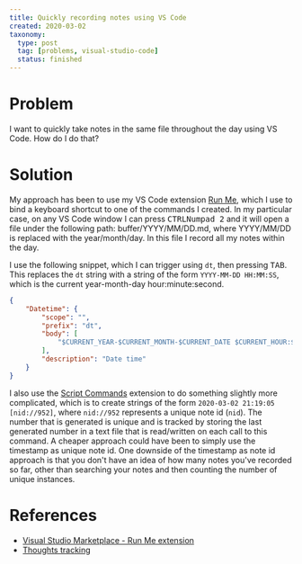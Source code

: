 ```yaml
---
title: Quickly recording notes using VS Code
created: 2020-03-02
taxonomy:
  type: post
  tag: [problems, visual-studio-code]
  status: finished
---
```


# Problem
I want to quickly take notes in the same file throughout the day using VS Code. How do I do that?

# Solution
My approach has been to use my VS Code extension [Run Me](https://marketplace.visualstudio.com/items?itemName=tomzx.run-me), which I use to bind a keyboard shortcut to one of the commands I created. In my particular case, on any VS Code window I can press <kbd>CTRL</kbd><kbd>Numpad 2</kbd> and it will open a file under the following path: buffer/YYYY/MM/DD.md, where YYYY/MM/DD is replaced with the year/month/day. In this file I record all my notes within the day.

I use the following snippet, which I can trigger using `dt`, then pressing <kbd>TAB</kbd>. This replaces the `dt` string with a string of the form `YYYY-MM-DD HH:MM:SS`, which is the current year-month-day hour:minute:second.

```json
{
	"Datetime": {
		"scope": "",
		"prefix": "dt",
		"body": [
			"$CURRENT_YEAR-$CURRENT_MONTH-$CURRENT_DATE $CURRENT_HOUR:$CURRENT_MINUTE:$CURRENT_SECOND"
		],
		"description": "Date time"
	}
}
```

I also use the [Script Commands](https://marketplace.visualstudio.com/items?itemName=mkloubert.vs-script-commands) extension to do something slightly more complicated, which is to create strings of the form `2020-03-02 21:19:05 [nid://952]`, where `nid://952` represents a unique note id (`nid`). The number that is generated is unique and is tracked by storing the last generated number in a text file that is read/written on each call to this command. A cheaper approach could have been to simply use the timestamp as unique note id. One downside of the timestamp as note id approach is that you don't have an idea of how many notes you've recorded so far, other than searching your notes and then counting the number of unique instances.

# References
* [Visual Studio Marketplace - Run Me extension](https://marketplace.visualstudio.com/items?itemName=tomzx.run-me)
* [Thoughts tracking](../../../../questions/2020/02/01/article.md)
